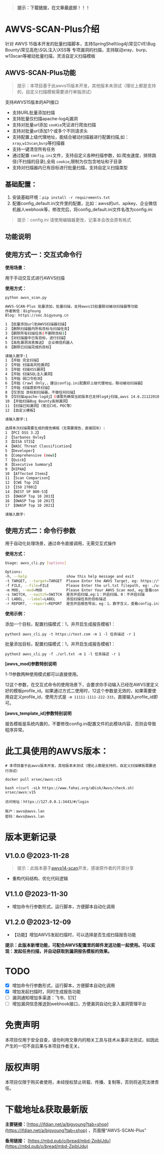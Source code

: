 > **提示：下载链接，在文章最底部！！！**

# AWVS-SCAN-Plus介绍

针对 AWVS 15版本开发的批量扫描脚本，支持SpringShell\log4j\常见CVE\Bug Bounty\常见高危\SQL注入\XSS等
专项漏洞的扫描，支持联动xray、burp、w13scan等被动批量扫描，灵活自定义扫描模板

## AWVS-SCAN-Plus功能

> 提示：本项目基于此awvs15版本开发，其他版本未测试（理论上都是支持的，自定义扫描模板需要进行单独测试）

支持AWVS15版本的API接口

* 支持URL批量添加扫描
* 支持批量仅扫描apache-log4j漏洞
* 支持对批量url添加 `cooKie`凭证进行爬虫扫描
* 支持对批量url添加1个或多个不同请求头
* 支持配置上级代理地址，能结合被动扫描器进行配置扫描,如：`xray`,`w13scan`,`burp`等扫描器
* 支持一键清空所有任务
* 通过配置 `config.ini`文件，支持自定义各种扫描参数，如:爬虫速度，排除路径(不扫描的目录),全局 `cookie`,限制为仅包含地址和子目录
* 支持对扫描器内已有目标进行批量扫描，支持自定义扫描类型

## 基础配置：

1. 安装基础环境：`pip install -r requirements.txt`
2. 配置config_default.ini文件里的配置，比如：awvs的url、apikey、企业微信机器人webhook等，修改完后，将config_default.ini文件名改为config.ini

> 提示：config.ini 请使用编辑器更改，记事本会改会原有格式

## 功能说明

## 使用方式一：交互式命令行

**使用场景：**

用于手动交互式进行AWVS扫描

**使用方式：**

```bash
python awvs_scan.py

AWVS-SCAN-Plus 批量添加，批量扫描，支持awvs15批量联动被动扫描器等功能
作者微信：BigYoung
Blog: https://sec.bigyoung.cn

1 【批量添加url到AWVS扫描器扫描】
2 【删除扫描器内所有目标与扫描任务】
3 【删除所有扫描任务(不删除目标)】
4 【对扫描器中已有目标，进行扫描】
5 【高危漏洞消息推送】 企业微信机器人
6 【删除已扫描完成的目标】

请输入数字:1
1 【开始 完全扫描】
2 【开始 扫描高风险漏洞】
3 【开始 扫描XSS漏洞】
4 【开始 扫描SQL注入漏洞】
5 【开始 弱口令检测】
6 【开始 Crawl Only,，建议config.ini配置好上级代理地址，联动被动扫描器】
7 【开始 扫描意软件扫描】
8 【仅添加 目标到扫描器，不做任何扫描】
9 【仅扫描apache-log4j】(请需先确保当前版本已支持log4j扫描,awvs 14.6.211220100及以上)
10 【开始扫描Bug Bounty高频漏洞】
11 【扫描已知漏洞】（常见CVE，POC等）
12 【自定义模板】

请输入数字:1

选择本次扫描需要生成的报告模板（无需要报告，直接回车）:
1 【PCI DSS 3.2】
2 【Sarbanes Oxley】
3 【DISA STIG】
4 【WASC Threat Classification】
5 【Developer】
6 【Comprehensive (new)】
7 【Quick】
8 【Executive Summary】
9 【HIPAA】
10 【Affected Items】
11 【Scan Comparison】
12 【CWE Top 25】
13 【ISO 27001】
14 【NIST SP 800-53】
15 【OWASP Top 10 2013】
16 【OWASP Top 10 2017】
17 【OWASP Top 10 2021】

请输入数字:
```

## 使用方式二：命令行参数

用于自动化处理场景，通过命令直接调用，无需交互式操作

**使用方式：**

```bash
Usage: awvs_cli.py [options]

Options:
-h, --help                  show this help message and exit
-t TARGET, --target=TARGET  Please Enter the AWVS Target, eg: https://test.com
-f FILE, --file=FILE        Please Enter the url.txt filepath, eg: ./urls.txt
-m MOD, --mod=MOD           Please Enter Your AWVS Scan mod, eg:查看config.ini配置文件[awvs_mod]配置，有注释说明
-s SWITCH, --switch=SWITCH  是否开启扫描,eg:1：开启扫描，0：不开启扫描
-l LABEL, --label=LABEL     添加扫描任务的目标描述
-r REPORT, --report=REPORT  是否开启报告导出，eg：1，数字含义，查看config.ini awvs_template_id配置
```

**使用示例：**

添加一个目标，配置扫描模式：1，并开启生成报告模板1：

`python3 awvs_cli.py -t https://test.com -m 1 -l 任务描述 -r 1`

批量添加目标，配置扫描模式：1，并开启生成报告模板1：

`python3 awvs_cli.py -f ./url.txt -m 1 -l 任务描述 -r 1`

**[awvs_mod]参数特别说明**

1-11参数两种使用模式都可以直接使用。

12这个参数，在交互式命令的使用场景下，会要求你手动输入已经在AWVS里定义好的模板profile_id。如果通过方式二使用时，12这个参数是无效的，如果需要使用自定义profile_id，使用方式是 `-m 11111-1111-222-333`，直接输入profile_id即可。

**[awvs_template_id]参数特别说明**

报告模板是系统内置的，不要修改config.ini配置文件的此模块内容，否则会导致程序异常。

# 此工具使用的AWVS版本：

```
# 本项目基于此awvs版本开发，其他版本未测试（理论上都是支持的，自定义扫描模板需要进行测试）

docker pull xrsec/awvs:v15

bash <(curl -sLk https://www.fahai.org/aDisk/Awvs/check.sh) xrsec/awvs:v15

访问地址：https://127.0.0.1:3443/#/login

账户：awvs@awvs.lan
密码：Awvs@awvs.lan
```

# 版本更新记录

## V1.0.0 @2023-11-28

> 提示：此版本基于[awvs14-scan](https://github.com/test502git/awvs14-scan)开发，感谢原作者的开源分享

* 重构代码结构、优化代码逻辑

## V1.1.0 @2023-11-30

* 增加命令行参数形式，运行脚本，方便脚本自动化调用

## V1.2.0 @2023-12-09

- 【功能】增加AWVS发起扫描时，可以选择是否生成扫描报告功能

**提示：此版本新增功能，可配合AWVS配置里的邮件发送功能一起使用。可以实现：发起任务扫描，并自动获取到漏洞报告模板的效果。** 

# TODO

- [X]  增加命令行参数形式，运行脚本，方便脚本自动化调用
- [X]  增加发起扫描时，同时生成报告功能
- [ ]  漏洞通知增加多渠道：飞书、钉钉
- [ ]  增加漏洞信息推送到webhook接口，方便漏洞自动化录入漏洞管理平台

# 免责声明

本项目仅用于安全自查，请勿利用文章内的相关工具与技术从事非法测试，如因此产生的一切不良后果与本项目作者无关。

# 版权声明

本项目仅限于购买者使用，未经授权禁止转载、传播、复制等，否则将追究法律责任。

# 下载地址&获取最新版

**主要链接：**[https://ifdian.net/a/bigyoung?tab=shop](https://ifdian.net/a/bigyoung?tab=shop) ，页面搜“AWVS-SCAN-Plus”

**备用链接：** [https://mbd.pub/o/bread/mbd-ZpiblJdu](https://mbd.pub/o/bread/mbd-ZpiblJdu)
